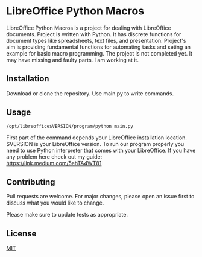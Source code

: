 # LibreOffice Python Macros

LibreOffice Python Macros is a project for dealing with LibreOffice documents. Project is written with Python. It has discrete functions for document types like spreadsheets, text files, and presentation. Project's aim is providing fundamental functions for automating tasks and seting an example for basic macro programming.
The project is not completed yet. It may have missing and faulty parts. I am working at it. 

## Installation

Download or clone the repository. Use main.py to write commands.


## Usage

```/opt/libreoffice$VERSION/program/python main.py```

First part of the command depends your LibreOffice installation location.
$VERSION is your LibreOffice version. 
To run our program properly you need to use Python interpreter that comes with your LibreOffice. 
If you have any problem here check out my guide:
https://link.medium.com/5ehTA4WT81



## Contributing
Pull requests are welcome. For major changes, please open an issue first to discuss what you would like to change.

Please make sure to update tests as appropriate.




## License
[MIT](https://choosealicense.com/licenses/mit/)
